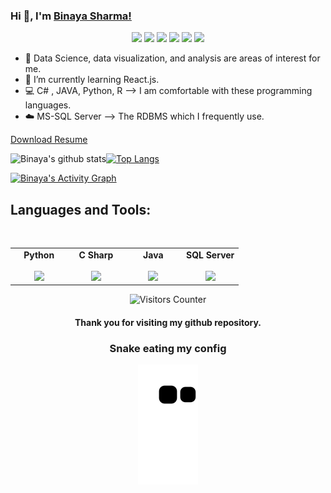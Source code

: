 ### Hi 👋,  I'm [Binaya Sharma!](https://sharmabinaya.com.np/)

<p align="center">
<a href = "https://www.linkedin.com/in/binayasharma/"><img src="https://github.com/mebinaya/mebinaya/blob/main/Icons/icons8-linkedin-48.png"/></a>
<a href = "https://twitter.com/binayasharma_"><img src="https://github.com/mebinaya/mebinaya/blob/main/Icons/icons8-twitter-48.png"/></a>
<a href = "https://www.instagram.com/sbinaya_/"><img src="https://github.com/mebinaya/mebinaya/blob/main/Icons/icons8-instagram-48.png"/></a>
<a href = "https://www.youtube.com/"><img src="https://github.com/mebinaya/mebinaya/blob/main/Icons/icons8-youtube-48.png"/></a>
<a href="mailto:mebinayasharma@gmail.com"><img src="https://github.com/mebinaya/mebinaya/blob/main/Icons/icons8-gmail-48.png"></a>
<a href="https://sharmabinaya.com.np"><img src="https://github.com/mebinaya/mebinaya/blob/main/Icons/icons8-website-48.png"></a>
</p>


- 👀 Data Science, data visualization, and analysis are areas of interest for me.
- 🌱 I’m currently learning React.js.
- 💻 C# , JAVA, Python, R --> I am comfortable with these programming languages. 
- ☁️ MS-SQL Server --> The RDBMS which I frequently use.

[Download Resume](https://sharmabinaya.com.np/)

![Binaya's github stats](https://github-readme-stats.vercel.app/api?username=mebinaya&count_private=true&show_icons=true&theme=radical)<a href="https://github.com/mebinaya">[![Top Langs](https://github-readme-stats.vercel.app/api/top-langs/?username=mebinaya&layout=compact&theme=dark)](https://github.com/mebinaya)</a>

<a href="https://github.com/mebinaya/github-readme-activity-graph"><img alt="Binaya's Activity Graph" src="https://activity-graph.herokuapp.com/graph?username=mebinaya&bg_color=0D1117&color=5BCDEC&line=5BCDEC&point=FFFFFF&hide_border=true" /></a>

## Languages and Tools:
<br/>
<center>
<table>
<tbody align="center">
   
<td align="center" width="25%">
<span><b><center>Python</center></b></span><br/> 
<img height=75px src="https://img.icons8.com/color/2x/python.png"> 
</td>

<td align="center" width="25%">
<span><b><center>C Sharp</center></b></span><br/> 
<img height=75px src="https://seeklogo.com/images/C/c-sharp-c-logo-02F17714BA-seeklogo.com.png"> 
</td>
     
     
  <td align="center" width="25%">
<span><b><center>Java</center></b></span><br/> 
<img height=75px src="https://seeklogo.com/images/J/java-logo-7833D1D21A-seeklogo.com.png"> 
</td>
     
 <td align="center" width="25%">
<span><b><center>SQL Server</center></b></span><br/> 
<img height=75px src="https://seeklogo.com/images/M/microsoft-sql-server-logo-96AF49E2B3-seeklogo.com.png"> 
</td>
         

</tbody>
</table>

<img src="https://visitor-badge.glitch.me/badge?page_id=mebinaya.mebinaya" alt="Visitors Counter">
    
#### <p align="center"> Thank you for visiting my github repository. </p>

   ### Snake eating my config
   
<!--     https://dev.to/mishmanners/how-to-enable-github-actions-on-your-profile-readme-for-a-contribution-graph-4l66 -->
<p align="center">
  <img src="https://github.com/mebinaya/mebinaya/raw/output/github-contribution-grid-snake.svg" alt="snake"></center>
</p>
